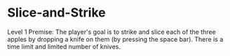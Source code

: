 # Slice-and-Strike
Level 1 
Premise:
The player's goal is to strike and slice each of the three apples by dropping a knife on them (by pressing the space bar). 
There is a time limit and limited number of knives.
